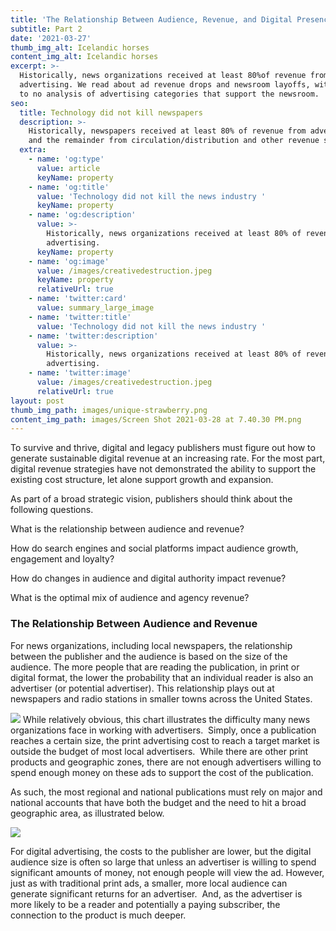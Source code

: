 ```yaml
---
title: 'The Relationship Between Audience, Revenue, and Digital Presence'
subtitle: Part 2
date: '2021-03-27'
thumb_img_alt: Icelandic horses
content_img_alt: Icelandic horses
excerpt: >-
  Historically, news organizations received at least 80%of revenue from
  advertising. We read about ad revenue drops and newsroom layoffs, with little
  to no analysis of advertising categories that support the newsroom.
seo:
  title: Technology did not kill newspapers
  description: >-
    Historically, newspapers received at least 80% of revenue from advertising
    and the remainder from circulation/distribution and other revenue sources
  extra:
    - name: 'og:type'
      value: article
      keyName: property
    - name: 'og:title'
      value: 'Technology did not kill the news industry '
      keyName: property
    - name: 'og:description'
      value: >-
        Historically, news organizations received at least 80% of revenue from
        advertising. 
      keyName: property
    - name: 'og:image'
      value: /images/creativedestruction.jpeg
      keyName: property
      relativeUrl: true
    - name: 'twitter:card'
      value: summary_large_image
    - name: 'twitter:title'
      value: 'Technology did not kill the news industry '
    - name: 'twitter:description'
      value: >-
        Historically, news organizations received at least 80% of revenue from
        advertising. 
    - name: 'twitter:image'
      value: /images/creativedestruction.jpeg
      relativeUrl: true
layout: post
thumb_img_path: images/unique-strawberry.png
content_img_path: images/Screen Shot 2021-03-28 at 7.40.30 PM.png
---
```

To survive and thrive, digital and legacy publishers must figure out how to generate sustainable digital revenue at an increasing rate.  For the most part, digital revenue strategies have not demonstrated the ability to support the existing cost structure, let alone support growth and expansion.

As part of a broad strategic vision, publishers should think about the following questions.

What is the relationship between audience and revenue?

How do search engines and social platforms impact audience growth, engagement and loyalty?

How do changes in audience and digital authority impact revenue?

What is the optimal mix of audience and agency revenue?

### The Relationship Between Audience and Revenue

For news organizations, including local newspapers, the relationship between the publisher and the audience is based on the size of the audience.  The more people that are reading the publication, in print or digital format, the lower the probability that an individual reader is also an advertiser (or potential advertiser).  This relationship plays out at newspapers and radio stations in smaller towns across the United States.

![](/images/Screenundefined202021-03-28undefined207.35.39%20PM.png)
While relatively obvious, this chart illustrates the difficulty many news organizations face in working with advertisers.  Simply, once a publication reaches a certain size, the print advertising cost to reach a target market is outside the budget of most local advertisers.  While there are other print products and geographic zones, there are not enough advertisers willing to spend enough money on these ads to support the cost of the publication.  

As such, the most regional and national publications must rely on major and national accounts that have both the budget and the need to hit a broad geographic area, as illustrated below.

![](/images/Screenundefined202021-03-28undefined207.36.25%20PM.png)

For digital advertising, the costs to the publisher are lower, but the digital audience size is often so large that unless an advertiser is willing to spend significant amounts of money, not enough people will view the ad. However, just as with traditional print ads, a smaller, more local audience can generate significant returns for an advertiser.  And, as the advertiser is more likely to be a reader and potentially a paying subscriber, the connection to the product is much deeper.
